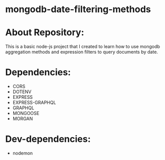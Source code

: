 # mongodb-date-filtering-methods

# About Repository:
This is a basic node-js project that I created to learn how to use mongodb aggregation methods and expression filters to query documents by date.

# Dependencies:
* CORS
* DOTENV
* EXPRESS
* EXPRESS-GRAPHQL
* GRAPHQL
* MONGOOSE
* MORGAN

# Dev-dependencies:
* nodemon
